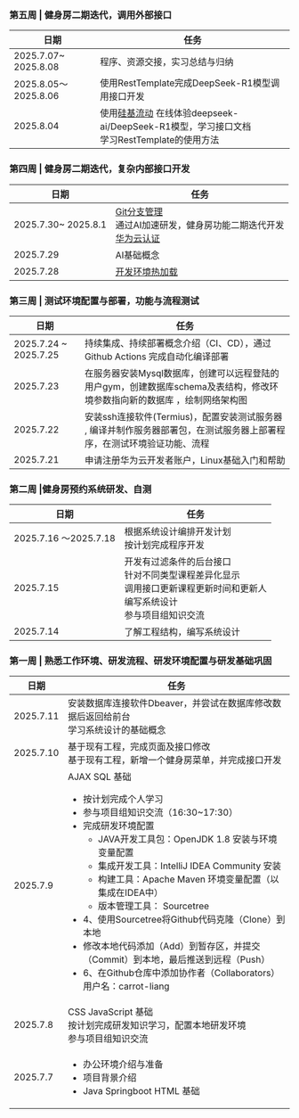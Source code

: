 ### 第五周 | 健身房二期迭代，调用外部接口

| 日期       | 任务                     |  
|------------|-----------------------------| 
| 2025.7.07~ 2025.8.08      | 程序、资源交接，实习总结与归纳 |
| 2025.8.05～2025.8.06      | 使用RestTemplate完成DeepSeek-R1模型调用接口开发  |
| 2025.8.04      | 使用[硅基流动](https://cloud.siliconflow.cn/i/c11Lga89) 在线体验deepseek-ai/DeepSeek-R1模型，学习接口文档<br>学习RestTemplate的使用方法|  

### 第四周 | 健身房二期迭代，复杂内部接口开发

| 日期       | 任务                     |  
|------------|-----------------------------| 
| 2025.7.30~ 2025.8.1      | [Git分支管理](https://git-scm.com/book/zh/v2/Git-分支-分支简介)<br> 通过AI加速研发，健身房功能二期迭代开发 <br> [华为云认证](https://edu.huaweicloud.com/signup/9990e06079984850979909a6a602d283?medium=share_kfzlb&invitation=0475f84b6a32481e823267ca59769c72)  |
| 2025.7.29      | AI基础概念  |
| 2025.7.28      | [开发环境热加载](https://blog.csdn.net/qq_20173401/article/details/138375188)    |  

### 第三周 | 测试环境配置与部署，功能与流程测试 

| 日期       | 任务                     |  
|------------|-----------------------------| 
| 2025.7.24  ~ 2025.7.25     |   持续集成、持续部署概念介绍（CI、CD），通过Github Actions 完成自动化编译部署    |  
| 2025.7.23      |   在服务器安装Mysql数据库，创建可以远程登陆的用户gym，创建数据库schema及表结构，修改环境参数指向新的数据库 ，绘制网络架构图 |  
| 2025.7.22      |   安装ssh连接软件(Termius)，配置安装测试服务器 , 编译并制作服务器部署包，在测试服务器上部署程序，在测试环境验证功能、流程    | 
| 2025.7.21      |   申请注册华为云开发者账户，Linux基础入门和帮助   |  

### 第二周 |健身房预约系统研发、自测     

| 日期       | 任务                     |  
|------------|-----------------------------| 
| 2025.7.16 ～2025.7.18     | 根据系统设计编排开发计划<br>按计划完成程序开发      |  
| 2025.7.15      | 开发有过滤条件的后台接口<br>针对不同类型课程差异化显示<br>调用接口更新课程更新时间和更新人<br>编写系统设计<br>参与项目组知识交流      |  
| 2025.7.14      | 了解工程结构，编写系统设计      |  

### 第一周 | 熟悉工作环境、研发流程、研发环境配置与研发基础巩固        

| 日期       | 任务                     |  
|------------|-----------------------------| 
| 2025.7.11       | 安装数据库连接软件Dbeaver，并尝试在数据库修改数据后返回给前台 <br>学习系统设计的基础概念 |  
| 2025.7.10      | 基于现有工程，完成页面及接口修改<br>基于现有工程，新增一个健身房菜单，并完成接口开发      |  
| 2025.7.9      | AJAX SQL 基础 <br><ul><li>按计划完成个人学习</li> <li>参与项目组知识交流（16:30~17:30） </li><li>完成研发环境配置<ul><li>JAVA开发工具包：OpenJDK 1.8 安装与环境变量配置</li><li>集成开发工具：IntelliJ IDEA Community 安装</li><li>构建工具：Apache Maven 环境变量配置（以集成在IDEA中）</li><li>版本管理工具： Sourcetree</li></ul></li><li>4、使用Sourcetree将Github代码克隆（Clone）到本地</li><li>修改本地代码添加（Add）到暂存区，并提交（Commit）到本地，最后推送到远程（Push）</li><li>6、在Github仓库中添加协作者（Collaborators）用户名：carrot-liang</li> </ul>     |  
| 2025.7.8      | CSS JavaScript 基础<br>按计划完成研发知识学习，配置本地研发环境<br>参与项目组知识交流 |  
| 2025.7.7      |   <ul><li>办公环境介绍与准备</li><li>项目背景介绍</li><li>Java Springboot HTML 基础</li></ul>   |  

